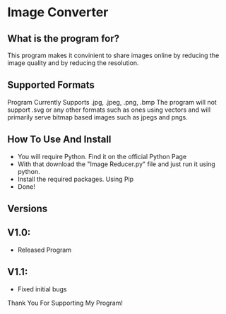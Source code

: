# Image Converter
## What is the program for?
This program makes it convinient to share images online by reducing the image quality and by reducing the resolution.
## Supported Formats
Program Currently Supports .jpg, .jpeg, .png, .bmp
The program will not support .svg or any other formats such as ones using vectors and will primarily serve bitmap based images such as jpegs and pngs.
## How To Use And Install
- You will require Python. Find it on the official Python Page
- With that download the "Image Reducer.py" file and just run it using python.
- Install the required packages. Using Pip
- Done!
## Versions
## V1.0:
- Released Program
## V1.1:
- Fixed initial bugs


Thank You For Supporting My Program!
